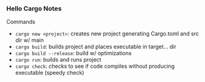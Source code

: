 ### Hello Cargo Notes

Commands  
- `cargo new <project>`: creates new project generating Cargo.toml and src dir w/ main
- `cargo build`: builds project and places executable in target... dir
- `cargo build --release`: build w/ optimizations
- `cargo run`: builds and runs project
- `cargo check`: checks to see if code compiles without producing executable (speedy check)
